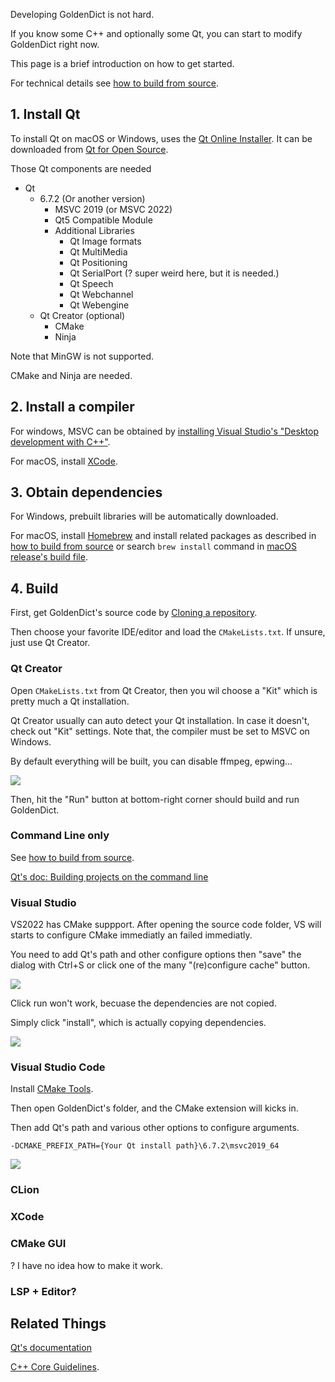 Developing GoldenDict is not hard.

If you know some C++ and optionally some Qt, you can start to modify GoldenDict right now.

This page is a brief introduction on how to get started.

For technical details see [how to build from source](howto/build_from_source.md).

## 1. Install Qt

To install Qt on macOS or Windows, uses the [Qt Online Installer](https://doc.qt.io/qt-6/get-and-install-qt.html). It can be downloaded from [Qt for Open Source](https://www.qt.io/download-open-source).

Those Qt components are needed

+ Qt
  + 6.7.2 (Or another version)
    + MSVC 2019 (or MSVC 2022)
    + Qt5 Compatible Module
    + Additional Libraries
      + Qt Image formats
      + Qt MultiMedia
      + Qt Positioning
      + Qt SerialPort (? super weird here, but it is needed.)
      + Qt Speech
      + Qt Webchannel
      + Qt Webengine
  + Qt Creator (optional)
    + CMake
    + Ninja

Note that MinGW is not supported.

CMake and Ninja are needed.

## 2. Install a compiler

For windows, MSVC can be obtained by [installing Visual Studio's "Desktop development with C++"](https://learn.microsoft.com/cpp/build/vscpp-step-0-installation).

For macOS, install [XCode](https://developer.apple.com/xcode/).

## 3. Obtain dependencies

For Windows, prebuilt libraries will be automatically downloaded.

For macOS, install [Homebrew](https://brew.sh/) and install related packages as described in [how to build from source](howto/build_from_source.md) or search `brew install` command in [macOS release's build file](https://github.com/xiaoyifang/goldendict-ng/blob/staged/.github/workflows/release-macos-homebrew.yml).

## 4. Build

First, get GoldenDict's source code by [Cloning a repository](https://docs.github.com/repositories/creating-and-managing-repositories/cloning-a-repository).

Then choose your favorite IDE/editor and load the `CMakeLists.txt`. If unsure, just use Qt Creator.

### Qt Creator

Open `CMakeLists.txt` from Qt Creator, then you wil choose a "Kit" which is pretty much a Qt installation.

Qt Creator usually can auto detect your Qt installation. In case it doesn't, check out "Kit" settings. Note that, the compiler must be set to MSVC on Windows.

By default everything will be built, you can disable ffmpeg, epwing...

![](https://github.com/xiaoyifang/goldendict-ng/assets/20123683/49f6a85e-50ec-4467-b0e4-cf088d218053)

Then, hit the "Run" button at bottom-right corner should build and run GoldenDict.

### Command Line only
See [how to build from source](howto/build_from_source.md).

[Qt's doc: Building projects on the command line](https://doc.qt.io/qt-6/cmake-build-on-cmdline.html)

### Visual Studio
VS2022 has CMake suppport. After opening the source code folder, VS will starts to configure CMake immediatly an failed immediatly.

You need to add Qt's path and other configure options then "save" the dialog with Ctrl+S or click one of the many "(re)configure cache" button.

![](https://github.com/xiaoyifang/goldendict-ng/assets/20123683/33a52c52-2e8a-4b8c-bb05-4a753f95ff7e)

Click run won't work, becuase the dependencies are not copied.

Simply click "install", which is actually copying dependencies.

![](https://github.com/xiaoyifang/goldendict-ng/assets/20123683/02e843b1-0842-445c-919c-75618346aaaf)

### Visual Studio Code

Install [CMake Tools](https://marketplace.visualstudio.com/items?itemName=ms-vscode.cmake-tools).

Then open GoldenDict's folder, and the CMake extension will kicks in.

Then add Qt's path and various other options to configure arguments.

```
-DCMAKE_PREFIX_PATH={Your Qt install path}\6.7.2\msvc2019_64
```

![](https://github.com/xiaoyifang/goldendict-ng/assets/20123683/bd87155e-2e61-41d5-81e2-7bfb1f13c4c4)

### CLion

### XCode


### CMake GUI

? I have no idea how to make it work.

### LSP + Editor?

## Related Things

[Qt's documentation](https://doc.qt.io/)

[C++ Core Guidelines](https://isocpp.github.io/CppCoreGuidelines/CppCoreGuidelines).
